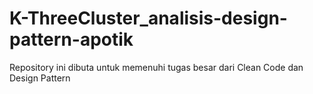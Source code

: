 # K-ThreeCluster_analisis-design-pattern-apotik
Repository ini dibuta untuk memenuhi tugas besar dari Clean Code dan Design Pattern
